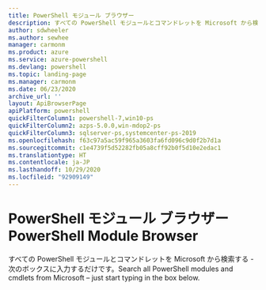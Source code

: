 ```yaml
---
title: PowerShell モジュール ブラウザー
description: すべての PowerShell モジュールとコマンドレットを Microsoft から検索する
author: sdwheeler
ms.author: sewhee
manager: carmonm
ms.product: azure
ms.service: azure-powershell
ms.devlang: powershell
ms.topic: landing-page
ms.manager: carmonm
ms.date: 06/23/2020
archive_url: ''
layout: ApiBrowserPage
apiPlatform: powershell
quickFilterColumn1: powershell-7,win10-ps
quickFilterColumn2: azps-5.0.0,win-mdop2-ps
quickFilterColumn3: sqlserver-ps,systemcenter-ps-2019
ms.openlocfilehash: f63c97a5ac59f965a3603fa6fd096c9d0f2b7d1a
ms.sourcegitcommit: c1e4739f5d52282fb05a8cff92b0f5d10e2edac1
ms.translationtype: HT
ms.contentlocale: ja-JP
ms.lasthandoff: 10/29/2020
ms.locfileid: "92909149"
---
```

# <a name="powershell-module-browser"></a><span data-ttu-id="8dcfb-103">PowerShell モジュール ブラウザー</span><span class="sxs-lookup"><span data-stu-id="8dcfb-103">PowerShell Module Browser</span></span>

<span data-ttu-id="8dcfb-104">すべての PowerShell モジュールとコマンドレットを Microsoft から検索する - 次のボックスに入力するだけです。</span><span class="sxs-lookup"><span data-stu-id="8dcfb-104">Search all PowerShell modules and cmdlets from Microsoft – just start typing in the box below.</span></span>
